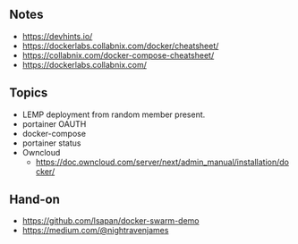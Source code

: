 ## Notes
- https://devhints.io/
- https://dockerlabs.collabnix.com/docker/cheatsheet/
- https://collabnix.com/docker-compose-cheatsheet/
- https://dockerlabs.collabnix.com/

## Topics
- LEMP deployment from random member present.
- portainer OAUTH
- docker-compose
- portainer status
- Owncloud
    - https://doc.owncloud.com/server/next/admin_manual/installation/docker/

## Hand-on
- https://github.com/lsapan/docker-swarm-demo
- https://medium.com/@nightravenjames
